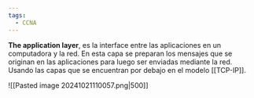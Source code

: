 ```yaml
---
tags:
  - CCNA
---
```

**The application layer**, es la interface entre las aplicaciones en un computadora y la red. En esta capa se preparan los mensajes que se originan en las aplicaciones para luego ser enviadas mediante la red. Usando las capas que se encuentran por debajo en el modelo [[TCP-IP]]. 

![[Pasted image 20241021110057.png|500]]

